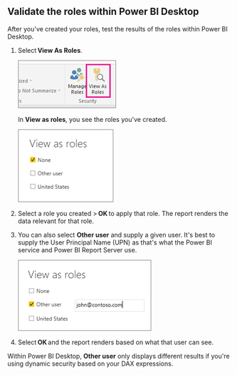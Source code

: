 ## Validate the roles within Power BI Desktop
After you've created your roles, test the results of the roles within Power BI Desktop.

1. Select **View As Roles**. 

    ![](./media/rls-desktop-view-as-roles/powerbi-desktop-rls-view-as-roles.png)

    In **View as roles**, you see the roles you've created.

    ![](./media/rls-desktop-view-as-roles/powerbi-desktop-rls-view-as-roles-dialog.png)

3. Select a role you created > **OK** to apply that role. The report renders the data relevant for that role. 

4. You can also select **Other user** and supply a given user. It's best to supply the User Principal Name (UPN) as that's what the Power BI service and Power BI Report Server use.

    ![](./media/rls-desktop-view-as-roles/powerbi-desktop-rls-other-user.png)

1. Select **OK** and the report renders based on what that user can see. 

Within Power BI Desktop, **Other user** only displays different results if you're using dynamic security based on your DAX expressions. 

